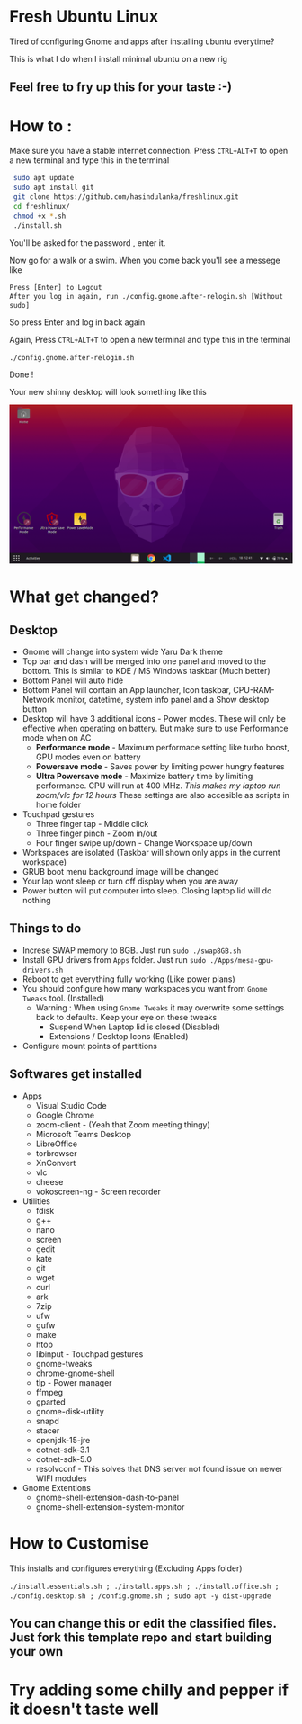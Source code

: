 
# Fresh Ubuntu Linux

Tired of configuring Gnome and apps after installing ubuntu everytime? 

This is what I do when I install minimal ubuntu on a new rig 


## Feel free to fry up this for your taste :-) 

# How to : 

Make sure you have a stable internet connection. 
Press `CTRL+ALT+T` to open a new terminal and type this in the terminal 


```bash
 sudo apt update 
 sudo apt install git 
 git clone https://github.com/hasindulanka/freshlinux.git 
 cd freshlinux/ 
 chmod +x *.sh 
 ./install.sh 
``` 
 
You'll be asked for the password , enter it. 

Now go for a walk or a swim. When you come back you'll see a messege like 

```
Press [Enter] to Logout
After you log in again, run ./config.gnome.after-relogin.sh [Without sudo]
```

So press Enter and log in back again 

Again, Press `CTRL+ALT+T` to open a new terminal and type this in the terminal 

` ./config.gnome.after-relogin.sh ` 

Done ! 

Your new shinny desktop will look something like this

![New-Shinny-Desktop](fresh-desktop.png) 



# What get changed? 

## Desktop
* Gnome will change into system wide Yaru Dark theme 
* Top bar and dash will be merged into one panel and moved to the bottom. This is similar to KDE / MS Windows taskbar (Much better) 
* Bottom Panel will auto hide 
* Bottom Panel will contain an App launcher, Icon taskbar, CPU-RAM-Network monitor, datetime, system info panel and a Show desktop button 
* Desktop will have 3 additional icons - Power modes. These will only be effective when operating on battery. But make sure to use Performance mode when on AC 
    * **Performance mode** - Maximum performace setting like turbo boost, GPU modes even on battery 
    * **Powersave mode** - Saves power by limiting power hungry features 
    * **Ultra Powersave mode** - Maximize battery time by limiting performance. CPU will run at 400 MHz. *This makes my laptop run zoom/vlc for 12 hours* 
    These settings are also accesible as scripts in home folder 
* Touchpad gestures 
    * Three finger tap - Middle click
    * Three finger pinch - Zoom in/out
    * Four finger swipe up/down - Change Workspace up/down
* Workspaces are isolated (Taskbar will shown only apps in the current workspace)
* GRUB boot menu background image will be changed
* Your lap wont sleep or turn off display when you are away
* Power button will put computer into sleep. Closing laptop lid will do nothing 


## Things to do

* Increse SWAP memory to 8GB. Just run `sudo ./swap8GB.sh` 
* Install GPU drivers from `Apps` folder. Just run `sudo ./Apps/mesa-gpu-drivers.sh` 
* Reboot to get everything fully working (Like power plans)
* You should configure how many workspaces you want from `Gnome Tweaks` tool. (Installed) 
    * Warning : When using `Gnome Tweaks` it may overwrite some settings back to defaults. Keep your eye on these tweaks 
        * Suspend When Laptop lid is closed (Disabled) 
        * Extensions / Desktop Icons (Enabled) 
* Configure mount points of partitions 


## Softwares get installed 

* Apps
    * Visual Studio Code
    * Google Chrome 
    * zoom-client - (Yeah that Zoom meeting thingy) 
    * Microsoft Teams Desktop 
    * LibreOffice 
    * torbrowser 
    * XnConvert
    * vlc
    * cheese
    * vokoscreen-ng - Screen recorder
* Utilities
    * fdisk
    * g++
    * nano
    * screen
    * gedit
    * kate
    * git
    * wget
    * curl
    * ark
    * 7zip
    * ufw
    * gufw
    * make
    * htop 
    * libinput - Touchpad gestures
    * gnome-tweaks
    * chrome-gnome-shell 
    * tlp - Power manager 
    * ffmpeg 
    * gparted 
    * gnome-disk-utility
    * snapd
    * stacer 
    * openjdk-15-jre
    * dotnet-sdk-3.1
    * dotnet-sdk-5.0
    * resolvconf - This solves that DNS server not found issue on newer WIFI modules 
* Gnome Extentions 
    * gnome-shell-extension-dash-to-panel 
    * gnome-shell-extension-system-monitor 


# How to Customise 

This installs and configures everything (Excluding Apps folder)

` ./install.essentials.sh ; ./install.apps.sh ; ./install.office.sh ; ./config.desktop.sh ; /config.gnome.sh ; sudo apt -y dist-upgrade  `

## You can change this or edit the classified files. Just fork this template repo and start building your own 
# Try adding some chilly and pepper if it doesn't taste well 
